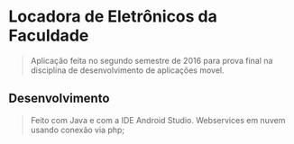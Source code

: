 # Locadora de Eletrônicos da Faculdade
> Aplicação feita no segundo semestre de 2016 para prova final na disciplina de desenvolvimento de aplicações movel.


## Desenvolvimento

> Feito com Java e com a IDE Android Studio. Webservices em nuvem usando conexão via php;
